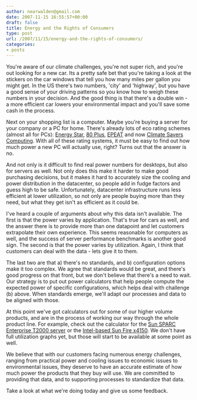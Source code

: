```yaml
---
author: nearwalden@gmail.com
date: 2007-11-15 16:55:57+00:00
draft: false
title: Energy and the Rights of Consumers
type: post
url: /2007/11/15/energy-and-the-rights-of-consumers/
categories:
- posts
---
```


You're aware of our climate challenges, you're not super rich, and you're out looking for a new car. Its a pretty safe bet that you're taking a look at the stickers on the car windows that tell you how many miles per gallon you might get. In the US there's two numbers, 'city' and 'highway', but you have a good sense of your driving patterns so you know how to weigh these numbers in your decision. And the good thing is that there's a double win - a more efficient car lowers your environmental impact and you'll save some cash in the process.





Next on your shopping list is a computer. Maybe you're buying a server for your company or a PC for home. There's already lots of eco rating schemes (almost all for PCs): [ Energy Star](http://www.energystar.gov/index.cfm?fuseaction=find_a_product.showProductGroup&pgw_code=CO), [80 Plus](http://www.80plus.org/), [EPEAT](http://www.epeat.net/) and now [Climate Savers Computing](http://www.climatesaverscomputing.org/). With all of these rating systems, it must be easy to find out how much power a new PC will actually use, right? Turns out that the answer is no.





And not only is it difficult to find real power numbers for desktops, but also for servers as well. Not only does this make it harder to make good purchasing decisions, but it makes it hard to accurately size the cooling and power distribution in the datacenter, so people add in fudge factors and guess high to be safe. Unfortunately, datacenter infrastructure runs less efficient at lower utilization, so not only are people buying more than they need, but what they get isn't as efficient as it could be.





I've heard a couple of arguments about why this data isn't available. The first is that the power varies by application. That's true for cars as well, and the answer there is to provide more than one datapoint and let customers extrapolate their own experience. This seems reasonable for computers as well, and the success of server performance benchmarks is another good sign. The second is that the power varies by utilization. Again, I think that customers can deal with the data - lets give it to them.





The last two are that a) there's no standards, and b) configuration options make it too complex. We agree that standards would be great, and there's good progress on that front, but we don't believe that there's a need to wait. Our strategy is to put out power calculators that help people compute the expected power of specific configurations, which helps deal with challenge (b) above. When standards emerge, we'll adapt our processes and data to be aligned with those.





At this point we've got calculators out for some of our higher volume products, and are in the process of working our way through the whole product line. For example, check out the calculator for the [Sun SPARC Enterprise T2000 server](http://www.sun.com/servers/coolthreads/se_t2000/calc/) or the [Intel-based Sun Fire x4150](http://www.sun.com/servers/x64/x4150/calc/). We don't have full utilization graphs yet, but those will start to be available at some point as well.





We believe that with our customers facing numerous energy challenges, ranging from practical power and cooling issues to economic issues to environmental issues, they deserve to have an accurate estimate of how much power the products that they buy will use. We are committed to providing that data, and to supporting processes to standardize that data.





Take a look at what we're doing today and give us some feedback.



